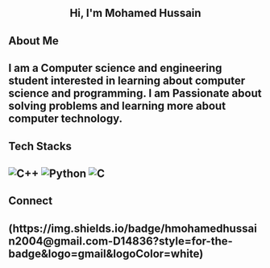 <h2 align="center">Hi, I'm Mohamed Hussain</h2>

<h2>About Me<h2>
 
  I am a Computer science and engineering student interested in learning about computer science and programming. 
  I am Passionate about solving problems and learning more about computer technology.

<h2>Tech Stacks<h2>
 
  ![C++](https://img.shields.io/badge/c++-%2300599C.svg?style=for-the-badge&logo=c%2B%2B&logoColor=white)
  ![Python](https://img.shields.io/badge/Python-3776AB?style=for-the-badge&logo=python&logoColor=white)
  ![C](https://img.shields.io/badge/C-00599C?style=for-the-badge&logo=c&logoColor=white)
<h2>Connect<h2>
  (https://img.shields.io/badge/hmohamedhussain2004@gmail.com-D14836?style=for-the-badge&logo=gmail&logoColor=white)
